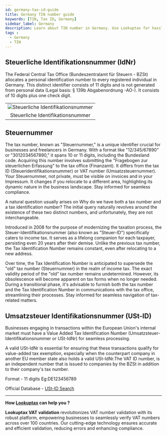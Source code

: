 ```yaml
---
id: germany-tax-id-guide
title: Germany TIN number guide
keywords: [TIN, Tax ID, Germany]
sidebar_label: Germany
description: Learn about TIN number in Germany. Use Lookuptax for hassle-free tax id validation in Germany and other 100+ countries
tags : 
  - Germany
  - TIN
---
```


## Steuerliche Identifikationsnummer (IdNr)
The Federal Central Tax Office (Bundeszentralamt für Steuern - BZSt) allocates a personal identification number to every registered individual in Germany. This distinct identifier consists of 11 digits and is not generated from personal data (Legal basis: § 139b Abgabenordnung -AO-). It consists of 10 digits plus one check digit.

<table align="center" border="0px" border-color="#dedede"><tr><td>
  <img src="/docs/img/taxid/steuerliche-identifikationsnummer.PNG" alt="Steuerliche Identifikationsnummer"/>
  </td></tr>
  <tr><td align="center">Steuerliche Identifikationsnummer</td></tr>
</table>

## Steuernummer

The tax number, known as "Steuernummer," is a unique identifier crucial for businesses and freelancers in Germany. With a format like "12/345/67890" or "3012034567890," it spans 10 or 11 digits, including the Bundesland code. Acquiring this number involves submitting the "Fragebogen zur steuerlichen Erfassung" to the tax office (Finanzamt). It differs from the tax ID (Steueridentifikationsnummer) or VAT number (Umsatzsteuernummer). Your Steuernummer, not private, must be visible on invoices and in your Impressum. It changes if you relocate to a different area, highlighting its dynamic nature in the business landscape. Stay informed for seamless compliance.


A natural question usually arises on Why do we have both a tax number and a tax identification number? The initial query naturally revolves around the existence of these two distinct numbers, and unfortunately, they are not interchangeable.

Introduced in 2008 for the purpose of modernizing the taxation process, the Steuer-Identifikationsnummer (also known as "Steuer-ID") specifically caters to income tax. It serves as a lifelong companion for each taxpayer, persisting even 20 years after their demise. Unlike the previous tax number, the Tax Identification Number remains constant, even after relocating to a new address.

Over time, the Tax Identification Number is anticipated to supersede the "old" tax number (Steuernummer) in the realm of income tax. The exact validity period of the "old" tax number remains undetermined. However, its obsolescence will become apparent on tax forms when no longer needed. During a transitional phase, it's advisable to furnish both the tax number and the Tax Identification Number in communications with the tax office, streamlining their processes. Stay informed for seamless navigation of tax-related matters.


## Umsatzsteuer Identifikationsnummer (USt-ID)

Businesses engaging in transactions within the European Union's internal market must have a Value Added Tax Identification Number (Umsatzsteuer-Identifikationsnummer or USt-IdNr) for seamless processing.

A valid USt-IdNr is essential for ensuring that these transactions qualify for value-added tax exemption, especially when the counterpart company in another EU member state also holds a valid USt-IdNr.The VAT ID number, is an independent number that is issued to companies by the BZSt in addition to their company's tax number.

Format - 11 digits Eg:DE123456789


Official Database - [USt-ID Search](https://evatr.bff-online.de/eVatR/index_html)


----
**How [Lookuptax](https://lookuptax.com/) can help you ?**

**Lookuptax VAT validation** revolutionizes VAT number validation with its robust platform, empowering businesses to seamlessly verify VAT numbers across over 100 countries. Our cutting-edge technology ensures accurate and efficient validation, reducing errors and enhancing compliance.
